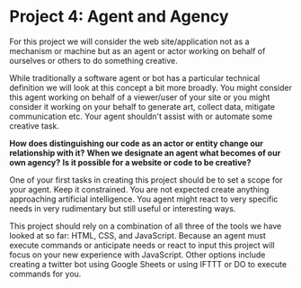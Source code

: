 # Project 4: Agent and Agency

For this project we will consider the web site/application not as a mechanism or machine but as an agent or actor working on behalf of ourselves or others to do something creative.

While traditionally a software agent or bot has a particular technical definition we will look at this concept a bit more broadly. You might consider this agent working on behalf of a viewer/user of your site or you might consider it working on your behalf to generate art, collect data, mitigate communication etc. Your agent shouldn't assist with or automate some creative task.

**How does distinguishing our code as an actor or entity change our relationship with it?** **When we designate an agent what becomes of our own agency?**
**Is it possible for a website or code to be creative?**

One of your first tasks in creating this project should be to set a scope for your agent. Keep it constrained. You are not expected create anything approaching artificial intelligence. You agent might react to very specific needs in very rudimentary but still useful or interesting ways.

This project should rely on a combination of all three of the tools we have looked at so far: HTML, CSS, and JavaScript. Because an agent must execute commands or anticipate needs or react to input this project will focus on your new experience with JavaScript. Other options include creating a twitter bot using Google Sheets or using IFTTT or DO to execute commands for you.